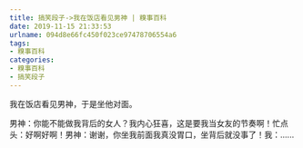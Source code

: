 ```yaml
---
title: 搞笑段子->我在饭店看见男神 | 糗事百科
date: 2019-11-15 21:33:53
urlname: 094d8e66fc450f023ce97478706554a6
tags: 
- 糗事百科
categories:
- 糗事百科
- 搞笑段子
---
```

我在饭店看见男神，于是坐他对面。

男神：你能不能做我背后的女人？我内心狂喜，这是要我当女友的节奏啊！忙点头：好啊好啊！男神：谢谢，你坐我前面我真没胃口，坐背后就没事了！我：......


